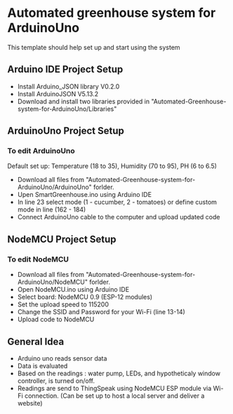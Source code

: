 # Automated greenhouse system for ArduinoUno

This template should help set up and start using the system


## Arduino IDE Project Setup

- Install Arduino_JSON library V0.2.0
- Install ArduinoJSON V5.13.2
- Download and install two libraries provided in "Automated-Greenhouse-system-for-ArduinoUno/Libraries"

## ArduinoUno Project Setup

### To edit ArduinoUno

Default set up: Temperature (18 to 35), Humidity (70 to 95), PH (6 to 6.5)

- Download all files from "Automated-Greenhouse-system-for-ArduinoUno/ArduinoUno" forlder.
- Upen SmartGreenhouse.ino using Arduino IDE
- In line 23 select mode (1 - cucumber, 2 - tomatoes) or define custom mode in line (162 - 184)
- Connect ArduinoUno cable to the computer and upload updated code

## NodeMCU Project Setup

### To edit NodeMCU

- Download all files from "Automated-Greenhouse-system-for-ArduinoUno/NodeMCU" forlder.
- Open NodeMCU.ino using Arduino IDE
- Select board: NodeMCU 0.9 (ESP-12 modules)
- Set the upload speed to 115200
- Change the SSID and Password for your Wi-Fi (line 13-14)
- Upload code to NodeMCU 


## General Idea

- Arduino uno reads sensor data
- Data is evaluated
- Based on the readings : water pump, LEDs, and hypotheticaly window controller, is turned on/off.
- Readings are send to ThingSpeak using NodeMCU ESP module via Wi-Fi connection. (Can be set up to host a local server and deliver a website)
